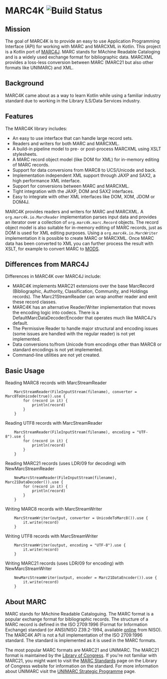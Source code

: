 # MARC4K ![Build Status](https://github.com/ppuffinburger/marc4k/workflows/Build/badge.svg)

## Mission

The goal of MARC4K is to provide an easy to use Application Programming Interface (API) for working with MARC and MARCXML in Kotlin. This project is a Kotlin port of [MARC4J](https://github.com/marc4j/marc4j "https://github.com/marc4j/marc4j"). MARC stands for MAchine Readable Cataloging and is a widely used exchange format for bibliographic data. MARCXML provides a loss-less conversion between MARC (MARC21 but also other formats like UNIMARC) and XML.

## Background

MARC4K came about as a way to learn Kotlin while using a familiar industry standard due to working in the Library ILS/Data Services industry.

## Features

The MARC4K library includes:

* An easy to use interface that can handle large record sets.
* Readers and writers for both MARC and MARCXML.
* A build-in pipeline model to pre- or post-process MARCXML using XSLT stylesheets.
* A MARC record object model (like DOM for XML) for in-memory editing of MARC records.
* Support for data conversions from MARC8 to UCS/Unicode and back.
* Implementation independent XML support through JAXP and SAX2, a high performance XML interface.
* Support for conversions between MARC and MARCXML.
* Tight integration with the JAXP, DOM and SAX2 interfaces.
* Easy to integrate with other XML interfaces like DOM, XOM, JDOM or DOM4J.

MARC4K provides readers and writers for MARC and MARCXML. A `org.marc4k.io.MarcReader` implementation parses input data and provides an iterator over a collection of `org.marc4k.marc.Record` objects. The record object model is also suitable for in-memory editing of MARC records, just as DOM is used for XML editing purposes. Using a `org.marc4k.io.MarcWriter` implementation it is possible to create MARC or MARCXML. Once MARC data has been converted to XML you can further process the result with XSLT, for example to convert MARC to [MODS](https://www.loc.gov/standards/mods/ "MODS").

## Differences from MARC4J

Differences in MARC4K over MARC4J include:

* MARC4K implements MARC21 extensions over the base MarcRecord (Bibliographic, Authority, Classification, Community, and Holdings records). The Marc21StreamReader can wrap another reader and emit these record classes.
* MARC4K has an alternative Reader/Writer implementation that moves the encoding logic into codecs. There is a DefaultMarcDataDecoder/Encoder that operates much like MARC4J's default.
* The Permissive Reader to handle major structural and encoding issues (some issues are handled with the regular reader) is not yet implemented.
* Data conversions to/from Unicode from encodings other than MARC8 or standard encodings is not yet implemented.
* Command-line utilities are not yet created.

## Basic Usage


Reading MARC8 records with MarcStreamReader
```
    MarcStreamReader(FileInputStream(filename), converter = Marc8ToUnicode(true)).use {
        for (record in it) {
            println(record)
        }
    }
```

Reading UTF8 records with MarcStreamReader
```
    MarcStreamReader(FileInputStream(filename), encoding = "UTF-8").use {
        for (record in it) {
            println(record)
        }
    }
```

Reading MARC21 records (uses LDR/09 for decoding) with NewMarcStreamReader
```
    NewMarcStreamReader(FileInputStream(filename), Marc21DataDecoder()).use {
        for (record in it) {
            println(record)
        }
    }
```

Writing MARC8 records with MarcStreamWriter
```
    MarcStreamWriter(output, converter = UnicodeToMarc8()).use {
        it.write(record)
    }
```

Writing UTF8 records with MarcStreamWriter
```
    MarcStreamWriter(output, encoding = "UTF-8").use {
        it.write(record)
    }
```

Writing MARC21 records (uses LDR/09 for encoding) with NewMarcStreamWriter
```
    NewMarcStreamWriter(output, encoder = Marc21DataEncoder()).use {
        it.write(record)
    }
```

## About MARC

MARC stands for MAchine Readable Cataloguing. The MARC format is a popular exchange format for bibliographic records. The structure of a MARC record is defined in the ISO 2709:1996 (Format for Information Exchange) standard (or ANSI/NISO Z39.2-1994, available [online](http://groups.niso.org/apps/group_public/download.php/16342/Z39-2-1994_r2016.pdf "ANSI/NISO Z39.2-1994 (R2016) Information Interchange Format") from NISO). The MARC4K API is not a full implementation of the ISO 2709:1996 standard. The standard is implemented as it is used in the MARC formats.

The most popular MARC formats are MARC21 and UNIMARC. The MARC21 format is maintained by the [Library of Congress](https://www.loc.gov "Library of Congress"). If you're not familiar with MARC21, you might want to visit the [MARC Standards](https://www.loc.gov/marc/ "MARC Standards") page on the Library of Congress website for information on the standard. For more information about UNIMARC visit the [UNIMARC Strategic Programme](https://www.ifla.org/unimarc "UNIMARC Strategic Programme") page.
